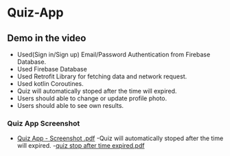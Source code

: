 # Quiz-App

## Demo in the video

 - Used(Sign in/Sign up) Email/Password Authentication from Firebase Database.
 - Used Firebase Database
 - Used Retrofit Library for fetching data and network request.
 - Used kotlin Coroutines.
 - Quiz will automatically stoped after the time will expired.
 - Users should able to change or update profile photo.
 - Users should able to see own results.

### Quiz App Screenshot
 - [Quiz App - Screenshot .pdf](https://github.com/vaibhavkr002/Quiz-App/files/9488321/Quiz.App.-.Screenshot.pdf)
 -Quiz will automatically stoped after the time will expired.
 -[quiz stop after time expired.pdf](https://github.com/vaibhavkr002/Quiz-App/files/9488382/quiz.stop.after.time.expired.pdf)

